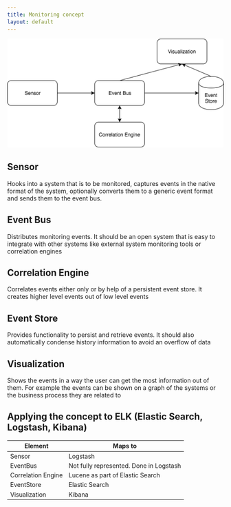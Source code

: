 ```yaml
---
title: Monitoring concept
layout: default
---
```


![Image](monitoring-concept.png)

## Sensor

Hooks into a system that is to be monitored, captures events in the native
format of the system, optionally converts them to a generic event format and
sends them to the event bus.

## Event Bus

Distributes monitoring events. It should be an open system that is easy to
integrate with other systems like external system monitoring tools or
correlation engines

## Correlation Engine

Correlates events either only or by help of a persistent event store. It creates
higher level events out of low level events

## Event Store
Provides functionality to persist and retrieve events. It should also
automatically condense history information to avoid an overflow of data

## Visualization

Shows the events in a way the user can get the most information out of them.
For example the events can be shown on a graph of the systems or the business
process they are related to

## Applying the concept to ELK (Elastic Search, Logstash, Kibana)

Element | Maps to
--------|--------
Sensor | Logstash
EventBus | Not fully represented. Done in Logstash
Correlation Engine | Lucene as part of Elastic Search
EventStore | Elastic Search
Visualization | Kibana
